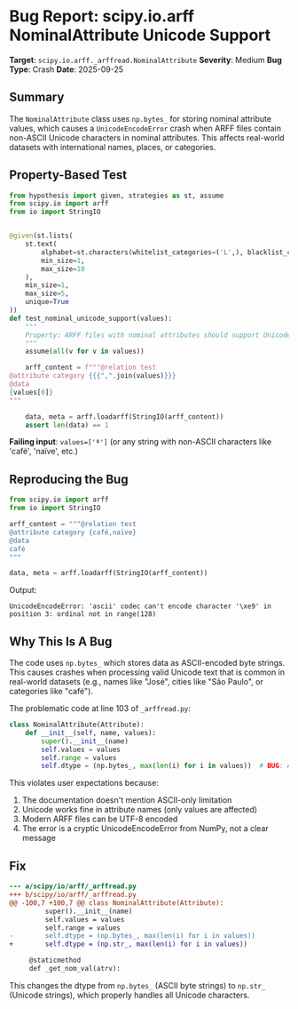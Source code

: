 # Bug Report: scipy.io.arff NominalAttribute Unicode Support

**Target**: `scipy.io.arff._arffread.NominalAttribute`
**Severity**: Medium
**Bug Type**: Crash
**Date**: 2025-09-25

## Summary

The `NominalAttribute` class uses `np.bytes_` for storing nominal attribute values, which causes a `UnicodeEncodeError` crash when ARFF files contain non-ASCII Unicode characters in nominal attributes. This affects real-world datasets with international names, places, or categories.

## Property-Based Test

```python
from hypothesis import given, strategies as st, assume
from scipy.io import arff
from io import StringIO


@given(st.lists(
    st.text(
        alphabet=st.characters(whitelist_categories=('L',), blacklist_characters=',{}'),
        min_size=1,
        max_size=10
    ),
    min_size=1,
    max_size=5,
    unique=True
))
def test_nominal_unicode_support(values):
    """
    Property: ARFF files with nominal attributes should support Unicode values.
    """
    assume(all(v for v in values))

    arff_content = f"""@relation test
@attribute category {{{",".join(values)}}}
@data
{values[0]}
"""

    data, meta = arff.loadarff(StringIO(arff_content))
    assert len(data) == 1
```

**Failing input**: `values=['ª']` (or any string with non-ASCII characters like 'café', 'naïve', etc.)

## Reproducing the Bug

```python
from scipy.io import arff
from io import StringIO

arff_content = """@relation test
@attribute category {café,naïve}
@data
café
"""

data, meta = arff.loadarff(StringIO(arff_content))
```

Output:
```
UnicodeEncodeError: 'ascii' codec can't encode character '\xe9' in position 3: ordinal not in range(128)
```

## Why This Is A Bug

The code uses `np.bytes_` which stores data as ASCII-encoded byte strings. This causes crashes when processing valid Unicode text that is common in real-world datasets (e.g., names like "José", cities like "São Paulo", or categories like "café").

The problematic code at line 103 of `_arffread.py`:

```python
class NominalAttribute(Attribute):
    def __init__(self, name, values):
        super().__init__(name)
        self.values = values
        self.range = values
        self.dtype = (np.bytes_, max(len(i) for i in values))  # BUG: ASCII-only
```

This violates user expectations because:
1. The documentation doesn't mention ASCII-only limitation
2. Unicode works fine in attribute names (only values are affected)
3. Modern ARFF files can be UTF-8 encoded
4. The error is a cryptic UnicodeEncodeError from NumPy, not a clear message

## Fix

```diff
--- a/scipy/io/arff/_arffread.py
+++ b/scipy/io/arff/_arffread.py
@@ -100,7 +100,7 @@ class NominalAttribute(Attribute):
         super().__init__(name)
         self.values = values
         self.range = values
-        self.dtype = (np.bytes_, max(len(i) for i in values))
+        self.dtype = (np.str_, max(len(i) for i in values))

     @staticmethod
     def _get_nom_val(atrv):
```

This changes the dtype from `np.bytes_` (ASCII byte strings) to `np.str_` (Unicode strings), which properly handles all Unicode characters.